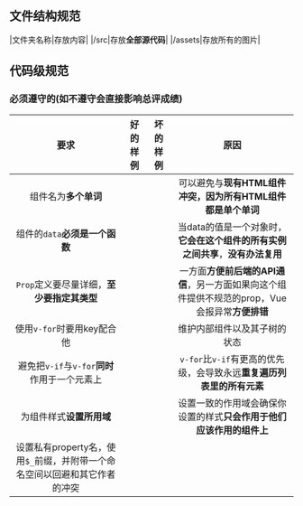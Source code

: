 ## 文件结构规范  
|文件夹名称|存放内容|
|/src|存放**全部源代码**|
|/assets|存放所有的图片|
## 代码级规范  
### 必须遵守的(**如不遵守会直接影响总评成绩**)
|要求|好的样例|坏的样例|原因|
|:------:|:-------:|:--------:|:-------:|
|组件名为**多个单词**|||可以避免与**现有HTML组件冲突，因为所有HTML组件都是单个单词**|
|组件的`data`**必须是一个函数**|||当data的值是一个对象时，**它会在这个组件的所有实例之间共享**，**没有办法复用**|
|`Prop`定义要尽量详细，**至少要指定其类型**|||一方面**方便前后端的API通信**，另一方面如果向这个组件提供不规范的prop，Vue会报异常**方便排错**|
|使用`v-for`时要用key配合他|||维护内部组件以及其子树的状态|
|避免把`v-if`与`v-for`**同时**作用于一个元素上|||`v-for`比`v-if`有更高的优先级，会导致永远**重复遍历列表里的所有元素**|
|为组件样式**设置所用域**|||设置一致的作用域会确保你设置的样式**只会作用于他们应该作用的组件上**|
|设置私有property名，使用`$_`前缀，并附带一个命名空间以回避和其它作者的冲突||||

